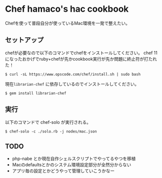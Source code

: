Chef hamaco's hac cookbook
==========

Chefを使って普段自分が使っているMac環境を一発で整えたい。

## セットアップ

chefが必要なので以下のコマンドでchefをインストールしてください。
chef 11になったおかげでruby+chefが先かcookbook実行が先か問題に終止符が打たれた！

```
$ curl -sL https://www.opscode.com/chef/install.sh | sudo bash
```

現在`librarian-chef` に依存しているのでインストールしてください。

```
$ gem install librarian-chef
```


## 実行

以下のコマンドで chef-solo が実行される。

```
$ chef-solo -c ./solo.rb -j nodes/mac.json
```


## TODO

- php-nabe とか現在自作シェルスクリプトでやってるやつを移植
- Macのdefaultsとかのシステム環境設定部分が全然分からない
- アプリ毎の設定とかどうやって管理していこうかなー

